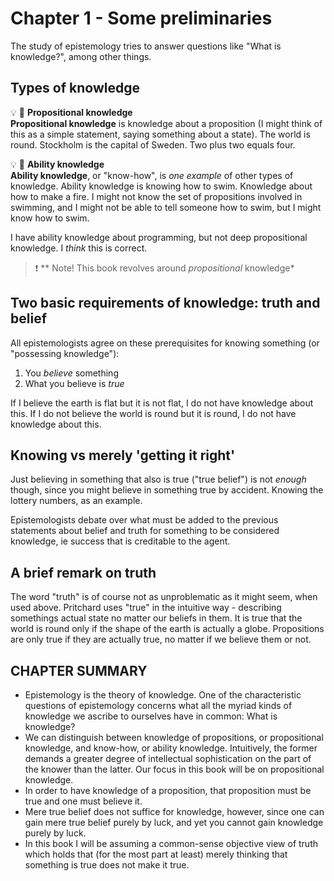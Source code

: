 # Chapter 1 - Some preliminaries

The study of epistemology tries to answer questions like "What is knowledge?", among other things.

## Types of knowledge

:bulb: :brain:
**Propositional knowledge**  
**Propositional knowledge** is knowledge about a proposition (I might think of this as a simple statement, saying something about a state). The world is round. Stockholm is the capital of Sweden. Two plus two equals four.

:bulb: :brain: **Ability knowledge**  
**Ability knowledge**, or "know-how", is *one example* of other types of knowledge. Ability knowledge is knowing how to swim. Knowledge about how to make a fire. I might not know the set of propositions involved in swimming, and I might not be able to tell someone how to swim, but I might know how to swim.

I have ability knowledge about programming, but not deep propositional knowledge. I *think* this is correct.

> :exclamation: ** Note! This book revolves around *propositional* knowledge*

## Two basic requirements of knowledge: truth and belief

All epistemologists agree on these prerequisites for knowing something (or "possessing knowledge"):

1. You *believe* something
2. What you believe is *true*

If I believe the earth is flat but it is not flat, I do not have knowledge about this.
If I do not believe the world is round but it is round, I do not have knowledge about this.

## Knowing vs merely 'getting it right'

Just believing in something that also is true ("true belief") is not *enough* though, since you might believe in something true by accident. Knowing the lottery numbers, as an example.

Epistemologists debate over what must be added to the previous statements about belief and truth for something to be considered knowledge, ie success that is creditable to the agent.

## A brief remark on truth

The word "truth" is of course not as unproblematic as it might seem, when used above. Pritchard uses "true" in the intuitive way - describing somethings actual state no matter our beliefs in them. It is true that the world is round only if the shape of the earth is actually a globe. Propositions are only true if they are actually true, no matter if we believe them or not.

## CHAPTER SUMMARY

- Epistemology is the theory of knowledge. One of the characteristic questions of epistemology concerns what all the myriad kinds of knowledge we ascribe to ourselves have in common: What is knowledge?
- We can distinguish between knowledge of propositions, or propositional knowledge, and know-how, or ability knowledge. Intuitively, the former demands a greater degree of intellectual sophistication on the part of the knower than the latter. Our focus in this book will be on propositional knowledge.
- In order to have knowledge of a proposition, that proposition must be true and one must believe it.
- Mere true belief does not suffice for knowledge, however, since one can gain mere true belief purely by luck, and yet you cannot gain knowledge purely by luck.
- In this book I will be assuming a common-sense objective view of truth which holds that (for the most part at least) merely thinking that something is true does not make it true.
